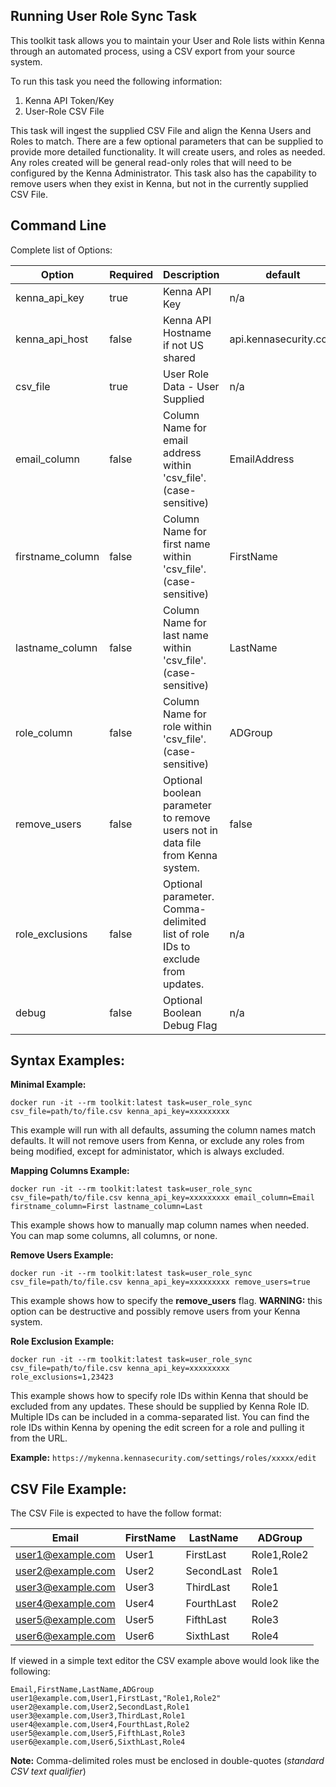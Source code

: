 ## Running User Role Sync Task

This toolkit task allows you to maintain your User and Role lists within Kenna through an automated process, using a CSV export from your source system.

To run this task you need the following information: 

1. Kenna API Token/Key
1. User-Role CSV File

This task will ingest the supplied CSV File and align the Kenna Users and Roles to match. There are a few optional parameters that can be supplied to provide more detailed functionality. It will create users, and roles as needed.  Any roles created will be general read-only roles that will need to be configured by the Kenna Administrator.  This task also has the capability to remove users when they exist in Kenna, but not in the currently supplied CSV File.

## Command Line

Complete list of Options:

| Option | Required | Description | default |
| --- | --- | --- | --- |
| kenna_api_key | true | Kenna API Key | n/a |
| kenna_api_host | false | Kenna API Hostname if not US shared | api.kennasecurity.com |
| csv_file | true | User Role Data - User Supplied | n/a |
| email_column | false | Column Name for email address within 'csv_file'. (case-sensitive) | EmailAddress |
| firstname_column | false | Column Name for first name within 'csv_file'. (case-sensitive) | FirstName |
| lastname_column | false | Column Name for last name within 'csv_file'. (case-sensitive) | LastName |
| role_column | false | Column Name for role within 'csv_file'. (case-sensitive) | ADGroup |
| remove_users | false | Optional boolean parameter to remove users not in data file from Kenna system. | false |
| role_exclusions | false | Optional parameter. Comma-delimited list of role IDs to exclude from updates. | n/a |
| debug | false | Optional Boolean Debug Flag | n/a |

## Syntax Examples:

**Minimal Example:**
```
docker run -it --rm toolkit:latest task=user_role_sync csv_file=path/to/file.csv kenna_api_key=xxxxxxxxx
```
This example will run with all defaults, assuming the column names match defaults. It will not remove users from Kenna, or exclude any roles from being modified, except for administator, which is always excluded.

**Mapping Columns Example:**
```
docker run -it --rm toolkit:latest task=user_role_sync csv_file=path/to/file.csv kenna_api_key=xxxxxxxxx email_column=Email firstname_column=First lastname_column=Last
```  
This example shows how to manually map column names when needed. You can map some columns, all columns, or none.

**Remove Users Example:**
```
docker run -it --rm toolkit:latest task=user_role_sync csv_file=path/to/file.csv kenna_api_key=xxxxxxxxx remove_users=true
```
This example shows how to specify the **remove_users** flag. **WARNING:** this option can be destructive and possibly remove users from your Kenna system.

**Role Exclusion Example:**

```
docker run -it --rm toolkit:latest task=user_role_sync csv_file=path/to/file.csv kenna_api_key=xxxxxxxxx role_exclusions=1,23423
```
This example shows how to specify role IDs within Kenna that should be excluded from any updates. These should be supplied by Kenna Role ID. Multiple IDs can be included in a comma-separated list. You can find the role IDs within Kenna by opening the edit screen for a role and pulling it from the URL.

**Example:** ```https://mykenna.kennasecurity.com/settings/roles/xxxxx/edit```

## CSV File Example:
The CSV File is expected to have the follow format:

| Email | FirstName | LastName | ADGroup |
| --- | --- | --- | --- |
| user1@example.com | User1 | FirstLast | Role1,Role2 |
| user2@example.com | User2 | SecondLast | Role1 |
| user3@example.com | User3 | ThirdLast | Role1 |
| user4@example.com | User4 | FourthLast | Role2 |
| user5@example.com | User5 | FifthLast | Role3 |
| user6@example.com | User6 | SixthLast | Role4 |

If viewed in a simple text editor the CSV example above would look like the following:
```
Email,FirstName,LastName,ADGroup
user1@example.com,User1,FirstLast,"Role1,Role2"
user2@example.com,User2,SecondLast,Role1
user3@example.com,User3,ThirdLast,Role1
user4@example.com,User4,FourthLast,Role2
user5@example.com,User5,FifthLast,Role3
user6@example.com,User6,SixthLast,Role4
```

**Note:** Comma-delimited roles must be enclosed in double-quotes (_standard CSV text qualifier_)


